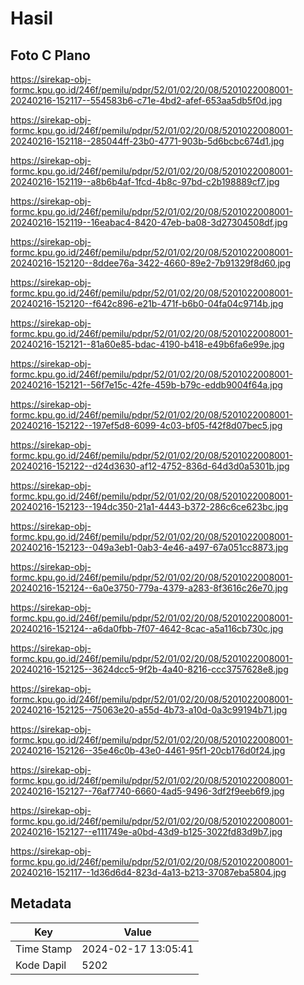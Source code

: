 # Hasil

## Foto C Plano

https://sirekap-obj-formc.kpu.go.id/246f/pemilu/pdpr/52/01/02/20/08/5201022008001-20240216-152117--554583b6-c71e-4bd2-afef-653aa5db5f0d.jpg

https://sirekap-obj-formc.kpu.go.id/246f/pemilu/pdpr/52/01/02/20/08/5201022008001-20240216-152118--285044ff-23b0-4771-903b-5d6bcbc674d1.jpg

https://sirekap-obj-formc.kpu.go.id/246f/pemilu/pdpr/52/01/02/20/08/5201022008001-20240216-152119--a8b6b4af-1fcd-4b8c-97bd-c2b198889cf7.jpg

https://sirekap-obj-formc.kpu.go.id/246f/pemilu/pdpr/52/01/02/20/08/5201022008001-20240216-152119--16eabac4-8420-47eb-ba08-3d27304508df.jpg

https://sirekap-obj-formc.kpu.go.id/246f/pemilu/pdpr/52/01/02/20/08/5201022008001-20240216-152120--8ddee76a-3422-4660-89e2-7b91329f8d60.jpg

https://sirekap-obj-formc.kpu.go.id/246f/pemilu/pdpr/52/01/02/20/08/5201022008001-20240216-152120--f642c896-e21b-471f-b6b0-04fa04c9714b.jpg

https://sirekap-obj-formc.kpu.go.id/246f/pemilu/pdpr/52/01/02/20/08/5201022008001-20240216-152121--81a60e85-bdac-4190-b418-e49b6fa6e99e.jpg

https://sirekap-obj-formc.kpu.go.id/246f/pemilu/pdpr/52/01/02/20/08/5201022008001-20240216-152121--56f7e15c-42fe-459b-b79c-eddb9004f64a.jpg

https://sirekap-obj-formc.kpu.go.id/246f/pemilu/pdpr/52/01/02/20/08/5201022008001-20240216-152122--197ef5d8-6099-4c03-bf05-f42f8d07bec5.jpg

https://sirekap-obj-formc.kpu.go.id/246f/pemilu/pdpr/52/01/02/20/08/5201022008001-20240216-152122--d24d3630-af12-4752-836d-64d3d0a5301b.jpg

https://sirekap-obj-formc.kpu.go.id/246f/pemilu/pdpr/52/01/02/20/08/5201022008001-20240216-152123--194dc350-21a1-4443-b372-286c6ce623bc.jpg

https://sirekap-obj-formc.kpu.go.id/246f/pemilu/pdpr/52/01/02/20/08/5201022008001-20240216-152123--049a3eb1-0ab3-4e46-a497-67a051cc8873.jpg

https://sirekap-obj-formc.kpu.go.id/246f/pemilu/pdpr/52/01/02/20/08/5201022008001-20240216-152124--6a0e3750-779a-4379-a283-8f3616c26e70.jpg

https://sirekap-obj-formc.kpu.go.id/246f/pemilu/pdpr/52/01/02/20/08/5201022008001-20240216-152124--a6da0fbb-7f07-4642-8cac-a5a116cb730c.jpg

https://sirekap-obj-formc.kpu.go.id/246f/pemilu/pdpr/52/01/02/20/08/5201022008001-20240216-152125--3624dcc5-9f2b-4a40-8216-ccc3757628e8.jpg

https://sirekap-obj-formc.kpu.go.id/246f/pemilu/pdpr/52/01/02/20/08/5201022008001-20240216-152125--75063e20-a55d-4b73-a10d-0a3c99194b71.jpg

https://sirekap-obj-formc.kpu.go.id/246f/pemilu/pdpr/52/01/02/20/08/5201022008001-20240216-152126--35e46c0b-43e0-4461-95f1-20cb176d0f24.jpg

https://sirekap-obj-formc.kpu.go.id/246f/pemilu/pdpr/52/01/02/20/08/5201022008001-20240216-152127--76af7740-6660-4ad5-9496-3df2f9eeb6f9.jpg

https://sirekap-obj-formc.kpu.go.id/246f/pemilu/pdpr/52/01/02/20/08/5201022008001-20240216-152127--e111749e-a0bd-43d9-b125-3022fd83d9b7.jpg

https://sirekap-obj-formc.kpu.go.id/246f/pemilu/pdpr/52/01/02/20/08/5201022008001-20240216-152117--1d36d6d4-823d-4a13-b213-37087eba5804.jpg


## Metadata

| Key        | Value               |
| ---------- | ------------------- |
| Time Stamp | 2024-02-17 13:05:41 |
| Kode Dapil | 5202                |



